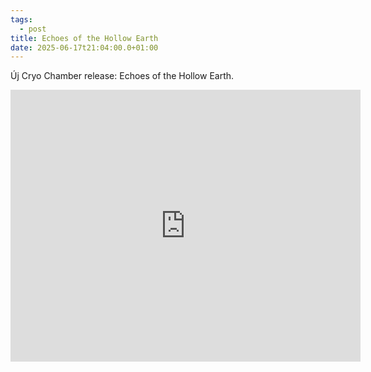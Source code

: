 ```yaml
---
tags:
  - post
title: Echoes of the Hollow Earth
date: 2025-06-17t21:04:00.0+01:00
---
```

Új Cryo Chamber release: Echoes of the Hollow Earth.

<iframe style="border: 0; width: 560px; height: 435px;" src="https://bandcamp.com/VideoEmbed?track=2235435438&bgcol=ffffff&linkcol=0687f5"></iframe>